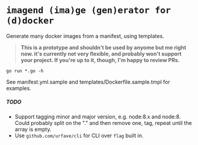 # `imagend (ima)ge (gen)erator for (d)docker`

Generate many docker images from a manifest, using templates.

> **This is a prototype and shouldn't be used by anyome but me right now.
> it's currently not very flexible, and probably won't support your project.
> If you're up to it, though, I'm happy to review PRs.**

```
go run *.go -h
```

See manifest.yml.sample and templates/Dockerfile.sample.tmpl for examples.

##### TODO

- Support tagging minor and major version, e.g. node:8.x and node:8.
  Could probably split on the "." and then remove one, tag, repeat until
  the array is empty.
- Use `github.com/urfave/cli` for CLI over `flag` built in.
